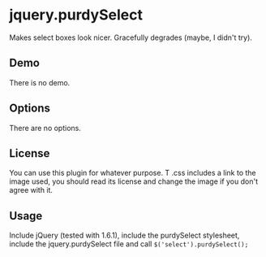 # jquery.purdySelect #
Makes select boxes look nicer. Gracefully degrades (maybe, I didn't try).

## Demo ##
There is no demo.

## Options ##
There are no options.

## License ##
You can use this plugin for whatever purpose. T .css includes a link to the image used, you should read its license and change the image if you don't agree with it.

## Usage ##
Include jQuery (tested with 1.6.1), include the purdySelect stylesheet, include the jquery.purdySelect file and call `$('select').purdySelect();`